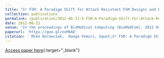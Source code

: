 ```yaml
---
title: "S* FSM: A Paradigm Shift for Attack Resistant FSM Designs and Encodings"
collection: publications
permalink: /publication/2012-06-21-S-FSM-A-Paradigm-Shift-for-Attack-Resistant-FSM-Designs-and-Encodings
date: 2012-06-21
venue: 'In the proceedings of BioMedical Computing (BioMedCom), 2012 ASE/IEEE International Conference on'
paperurl: 'https://goo.gl/nxM6AE'
citation: ' Mike Borowczak,  Ranga Vemuri, &quot;S* FSM: A Paradigm Shift for Attack Resistant FSM Designs and Encodings.&quot; In the proceedings of BioMedical Computing (BioMedCom), 2012 ASE/IEEE International Conference on, 2012.'
---
```

[Access paper here](https://goo.gl/nxM6AE){:target="_blank"}

